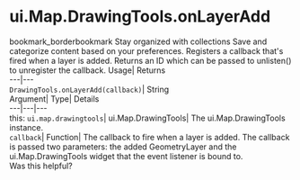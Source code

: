  
#  ui.Map.DrawingTools.onLayerAdd 
bookmark_borderbookmark Stay organized with collections  Save and categorize content based on your preferences.
Registers a callback that's fired when a layer is added. 
Returns an ID which can be passed to unlisten() to unregister the callback.
Usage| Returns  
---|---  
`DrawingTools.onLayerAdd(callback)`| String  
Argument| Type| Details  
---|---|---  
this: `ui.map.drawingtools`| ui.Map.DrawingTools| The ui.Map.DrawingTools instance.  
`callback`| Function| The callback to fire when a layer is added. The callback is passed two parameters: the added GeometryLayer and the ui.Map.DrawingTools widget that the event listener is bound to.  
Was this helpful?
